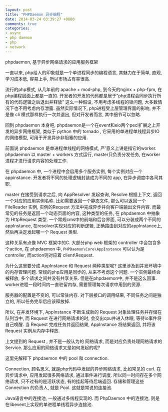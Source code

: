 ```yaml
---
layout: post
title: "PHPDaemon 异步编程"
date: 2014-03-24 03:39:27 +0800
comments: true
categories: 
- async
- php daemon
- php
- network
---
```


phpdaemon, 基于异步网络请求的应用服务框架

一直以来, php给人的印象就是一个单进程同步的编程语言, 其魅力在于简单, 直观,
学习成本低, 容易上手, 所以市场占有率很高.

流行的php模式, 从几年前的 apache + mod-php, 到今天的nginx + php-fpm,
在php编程层面上都是一直的.
开发者的开发的代码都是居于”php进程会同步执行所有的代码逻辑之后退出并释放”
这么一种假设, 不用考虑多线程的锁问题, 大多数情况下也不用考虑内存泄露.
虽然实际情况下, php进程受上层管理界面的影响, 并不是像 cli
模式那样执行一次并退出, 但对开发者而言, 其中细节可以忽略.

回到 phpdaemon 本身吧,
phpdaemon是一个在event和eio两个pecl扩展之上开发的异步网络框架, 类似于 python
中的 tornado , 它采用的单进程单线程异步IO的网络模型,
可用于开发异步非阻塞的应用.

前面说 phpdaemon 是单进程单线程的网络模式, 严’意义上讲是指它的worker. phpdaemon
以 master + workers 方式运行, master只负责分发任务, 在worker
进程才进行请求内容的处理工作.

在 phpdaemon 中, 一个进程中会启用多个服务实例,  每个实例对应一个 appinstance.
开发者将不同的处理逻辑封装成为不同的 app, 在异步调度中各司其职.

master 在接受到请求之后, 向 AppResolver 发起查询, Resolve 根据上下文,
返回一个对应的应用实例名称. 比如需要返回一个静态文件, 那么可以返回一个
FileReader 实例, 实例的Request 方法中完成异步并向客户端输出文件内容.
而最常见的任务是返回一个动态页面的内容, 这种类型的任务, 在 phpdaemon 中抽象为
HttpRequest 类型.   一个常规cms中的前端和后台界面,
可以分装成两个不同的appInstance, 在resolver实现对应的判断逻辑,
正确路由到对应的appInstance上, 然后再决定发起哪一个 Request 类型.

这种关系有点像 MVC 框架中的C. 大部分php web 框架的 controller
中会包含多个action, 在 phpdaemon 中, `PHPDaemon\Core\AppInstance`
可以认为是controller, 而action则对应着 client\Request.

为什么这里要分成 AppInstance 和 Request 两种类型呢?
这里涉及到并发环境中的内存管理问题. 常规的php应用是同步的, 从来不考虑这个问题.
一个实例最终会被释放, 多个请求之间并没有共享关系. 但是在phpdaemon中,
并不是这么回事. worker进程一段时间内一直驻留内存, 需要管理每次请求中用到的资源. 

服务器的配置是不变的, 可以常驻内存. 对下层接口的调用结果, 不同任务之间是独立的,
所以任务完毕后应该释放掉.   

所以, 在并发环境下, AppInstance 不断生成新的 Request
对象处理任务并存储在队列当中, 而 Request 在进行网络请求的时,
会交出cpu并进入休眠, 等待io事件将自己唤醒. 当 Request 完成任务并返回结果,
AppInstance 将结果返回, 并将该 Request 实例从内存中释放.

上文提到的 Request , 并不是一般认为的 网络请求, 而是对应负责处理网络请求的
Service. 那么应用的网络请求又是如何发起的呢?

这里先解释下 phpdaemon 中的 pool 和 connection.

Connection, 顾名思义, 就是php代码中发起的异步网络请求, 比如常见的 curl.
在异步请求中, 应用发起很多网络请求, 通过事件进行调度.
所以同一时间存在多个网络请求, 只不过有的是活跃状态, 有的挂起等待后端返回.
存储和管理这些 Connection 的负责人, 就是 Pool. 这就是常说的连接池.

Java语言中的连接池, 一般通过多线程实现的. 而 PhpDaemon 中的连接池,
则是在libevent上实现的单进程单线程异步连接池.
